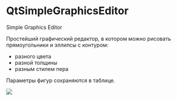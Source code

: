 # QtSimpleGraphicsEditor
Simple Graphics Editor

Простейший графический редактор, 
в котором можно рисовать прямоугольники и эллипсы с контуром:

- разного цвета
- разной толщины
- разным стилем пера

Параметры фигур сохраняются в таблице.

![](https://github.com/Vsev0l0dZ/QtSimpleGraphicsEditor/QtSimpleGraphicsEditor/Images/scsh.png)
